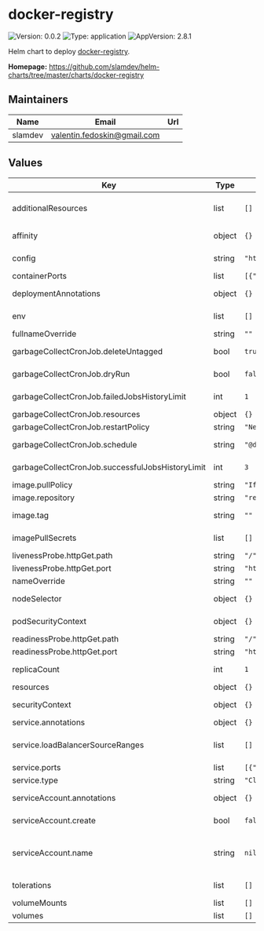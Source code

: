 # docker-registry

![Version: 0.0.2](https://img.shields.io/badge/Version-0.0.2-informational?style=flat-square) ![Type: application](https://img.shields.io/badge/Type-application-informational?style=flat-square) ![AppVersion: 2.8.1](https://img.shields.io/badge/AppVersion-2.8.1-informational?style=flat-square)

Helm chart to deploy [docker-registry](https://github.com/distribution/distribution).

**Homepage:** <https://github.com/slamdev/helm-charts/tree/master/charts/docker-registry>

## Maintainers

| Name | Email | Url |
| ---- | ------ | --- |
| slamdev | <valentin.fedoskin@gmail.com> |  |

## Values

| Key | Type | Default | Description |
|-----|------|---------|-------------|
| additionalResources | list | `[]` | list of additional resources to create (are processed via `tpl` function) |
| affinity | object | `{}` | affinity for scheduler pod assignment |
| config | string | `"http:\n  addr: :5000"` | docker-registry config to provision inside of the container |
| containerPorts | list | `[{"containerPort":5000,"name":"http","protocol":"TCP"}]` | ports exposed by container |
| deploymentAnnotations | object | `{}` | annotations to add to the deployment |
| env | list | `[]` | additional environment variables for the deployment |
| fullnameOverride | string | `""` | full name of the chart. |
| garbageCollectCronJob.deleteUntagged | bool | `true` | delete manifests that are not currently referenced via tag |
| garbageCollectCronJob.dryRun | bool | `false` | do everything except remove the blobs |
| garbageCollectCronJob.failedJobsHistoryLimit | int | `1` | the number of failed finished jobs to retain |
| garbageCollectCronJob.resources | object | `{}` | custom resource configuration |
| garbageCollectCronJob.restartPolicy | string | `"Never"` | container restart policy |
| garbageCollectCronJob.schedule | string | `"@daily"` | the schedule in Cron format, see https://en.wikipedia.org/wiki/Cron |
| garbageCollectCronJob.successfulJobsHistoryLimit | int | `3` | the number of successful finished jobs to retain |
| image.pullPolicy | string | `"IfNotPresent"` | image pull policy |
| image.repository | string | `"registry"` | image repository |
| image.tag | string | `""` | image tag (chart's appVersion value will be used if not set) |
| imagePullSecrets | list | `[]` | image pull secret for private images |
| livenessProbe.httpGet.path | string | `"/"` | path for liveness probe |
| livenessProbe.httpGet.port | string | `"http"` | port for liveness probe |
| nameOverride | string | `""` | override name of the chart |
| nodeSelector | object | `{}` | node for scheduler pod assignment |
| podSecurityContext | object | `{}` | specifies security settings for a pod |
| readinessProbe.httpGet.path | string | `"/"` | path for readiness probe |
| readinessProbe.httpGet.port | string | `"http"` | port for readiness probe |
| replicaCount | int | `1` | number of replicas for docker-registry deployment. |
| resources | object | `{}` | custom resource configuration |
| securityContext | object | `{}` | specifies security settings for a container |
| service.annotations | object | `{}` | annotations to add to the service |
| service.loadBalancerSourceRanges | list | `[]` | traffic through the load-balancer will be restricted to the specified client IPs |
| service.ports | list | `[{"name":"http","port":80,"protocol":"TCP","targetPort":"http"}]` | service ports |
| service.type | string | `"ClusterIP"` | service type |
| serviceAccount.annotations | object | `{}` | annotations to add to the service account |
| serviceAccount.create | bool | `false` | specifies whether a service account should be created |
| serviceAccount.name | string | `nil` | the name of the service account to use; if not set and create is true, a name is generated using the fullname template |
| tolerations | list | `[]` | tolerations for scheduler pod assignment |
| volumeMounts | list | `[]` | additional volume mounts |
| volumes | list | `[]` | additional volumes |
